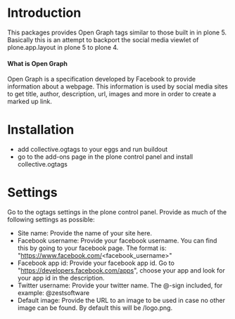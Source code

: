 Introduction
============
This packages provides Open Graph tags similar to those built in in plone 5.
Basically this is an attempt to backport the social media viewlet of
plone.app.layout in plone 5 to plone 4.

#### What is Open Graph
Open Graph is a specification developed by Facebook to provide information
about a webpage. This information is used by social media sites to get title,
author, description, url, images and more in order to create a marked up link.

Installation
============
 - add collective.ogtags to your eggs and run buildout
 - go to the add-ons page in the plone control panel and install
collective.ogtags

Settings
========
Go to the ogtags settings in the plone control panel. Provide as much of the
following settings as possible:

 - Site name:
        Provide the name of your site here.
 - Facebook username:
        Provide your facebook username. You can find this by going to your
        facebook page. The format is:
        "https://www.facebook.com/<facebook_username>"
 - Facebook app id:
        Provide your facebook app id. Go to
        "https://developers.facebook.com/apps", choose your app and look for
        your app id in the description.
 - Twitter username:
        Provide your twitter name. The @-sign included, for example:
        @zestsoftware
 - Default image:
        Provide the URL to an image to be used in case no other image can be
        found. By default this will be /logo.png.
